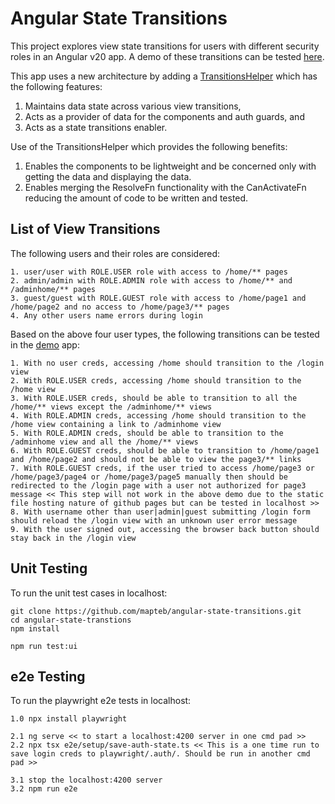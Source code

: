 # Angular State Transitions

This project explores view state transitions for users with different security roles in an Angular v20 app. A demo of these transitions can be tested [here](https://mapteb.github.io/angular-state-transitions/).  

This app uses a new architecture by adding a [TransitionsHelper](https://github.com/mapteb/angular-state-transitions/blob/main/src/app/transitions-helper/transitions-helper.ts) which has the following features:<br>
1. Maintains data state across various view transitions,
2. Acts as a provider of data for the components and auth guards, and
3. Acts as a state transitions enabler.

Use of the TransitionsHelper which provides the following benefits:
1. Enables the components to be lightweight and be concerned only with getting the data and displaying the data.
2. Enables merging the ResolveFn functionality with the CanActivateFn reducing the amount of code to be written and tested.

## List of View Transitions

The following users and their roles are considered:
```
1. user/user with ROLE.USER role with access to /home/** pages
2. admin/admin with ROLE.ADMIN role with access to /home/** and /adminhome/** pages
3. guest/guest with ROLE.GUEST role with access to /home/page1 and /home/page2 and no access to /home/page3/** pages
4. Any other users name errors during login
```

Based on the above four user types, the following transitions can be tested in the [demo](https://mapteb.github.io/angular-state-transitions/) app:
```
1. With no user creds, accessing /home should transition to the /login view
2. With ROLE.USER creds, accessing /home should transition to the /home view
3. With ROLE.USER creds, should be able to transition to all the /home/** views except the /adminhome/** views
4. With ROLE.ADMIN creds, accessing /home should transition to the /home view containing a link to /adminhome view
5. With ROLE.ADMIN creds, should be able to transition to the /adminhome view and all the /home/** views
6. With ROLE.GUEST creds, should be able to transition to /home/page1 and /home/page2 and should not be able to view the page3/** links
7. With ROLE.GUEST creds, if the user tried to access /home/page3 or /home/page3/page4 or /home/page3/page5 manually then should be redirected to the /login page with a user not authorized for page3 message << This step will not work in the above demo due to the static file hosting nature of github pages but can be tested in localhost >> 
8. With username other than user|admin|guest submitting /login form should reload the /login view with an unknown user error message
9. With the user signed out, accessing the browser back button should stay back in the /login view
```

## Unit Testing

To run the unit test cases in localhost:

```
git clone https://github.com/mapteb/angular-state-transitions.git
cd angular-state-transtions
npm install

npm run test:ui
```

## e2e Testing

To run the playwright e2e tests in localhost:
```
1.0 npx install playwright

2.1 ng serve << to start a localhost:4200 server in one cmd pad >>
2.2 npx tsx e2e/setup/save-auth-state.ts << This is a one time run to save login creds to playwright/.auth/. Should be run in another cmd pad >>

3.1 stop the localhost:4200 server
3.2 npm run e2e 
```
